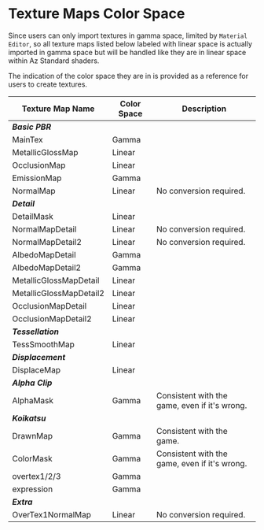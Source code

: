 # Texture Maps Color Space

Since users can only import textures in gamma space, limited by `Material Editor`, so all texture maps listed below labeled with linear space is actually imported in gamma space but will be handled like they are in linear space within Az Standard shaders.

The indication of the color space they are in is provided as a reference for users to create textures.

| Texture Map Name        | Color Space | Description                                   |
| ----------------------- | ----------- | --------------------------------------------- |
| ***Basic PBR***         |             |                                               |
| MainTex                 | Gamma       |                                               |
| MetallicGlossMap        | Linear      |                                               |
| OcclusionMap            | Linear      |                                               |
| EmissionMap             | Gamma       |                                               |
| NormalMap               | Linear      | No conversion required.                       |
| ***Detail***            |             |                                               |
| DetailMask              | Linear      |                                               |
| NormalMapDetail         | Linear      | No conversion required.                       |
| NormalMapDetail2        | Linear      | No conversion required.                       |
| AlbedoMapDetail         | Gamma       |                                               |
| AlbedoMapDetail2        | Gamma       |                                               |
| MetallicGlossMapDetail  | Linear      |                                               |
| MetallicGlossMapDetail2 | Linear      |                                               |
| OcclusionMapDetail      | Linear      |                                               |
| OcclusionMapDetail2     | Linear      |                                               |
| ***Tessellation***      |             |                                               |
| TessSmoothMap           | Linear      |                                               |
| ***Displacement***      |             |                                               |
| DisplaceMap             | Linear      |                                               |
| ***Alpha Clip***        |             |                                               |
| AlphaMask               | Gamma       | Consistent with the game, even if it's wrong. |
| ***Koikatsu***          |             |                                               |
| DrawnMap                | Gamma       | Consistent with the game.                     |
| ColorMask               | Gamma       | Consistent with the game, even if it's wrong. |
| overtex1/2/3            | Gamma       |                                               |
| expression              | Gamma       |                                               |
| ***Extra***             |             |                                               |
| OverTex1NormalMap       | Linear      | No conversion required.                       |